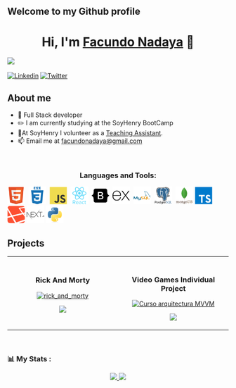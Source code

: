 ## Welcome to my Github profile

<div align="center">
<h1 align="center">Hi, I'm <a href="https://www.linkedin.com/in/facundo-nadaya-15a111214/">Facundo Nadaya</a> 👋</h1>
</div>

<img src="https://media.licdn.com/dms/image/D4D16AQGTESOhlg6NZA/profile-displaybackgroundimage-shrink_350_1400/0/1690766413315?e=1698278400&v=beta&t=ECxG1j2YNik4x56Arcy_EwGY5DbNkRKxYrWKvs78Y-0">

[![Linkedin](https://img.shields.io/badge/LinkedIn-0077B5?style=for-the-badge&logo=linkedin&logoColor=white)](https://www.linkedin.com/in/facundo-nadaya-15a111214/)
[![Twitter](https://img.shields.io/badge/Twitter-1DA1F2?style=for-the-badge&logo=twitter&logoColor=white)](https://twitter.com/FacundoNadaya)

## About me
- 📲 Full Stack developer
- ✏️ I am currently studying at the SoyHenry BootCamp
- 🎥At SoyHenry I volunteer as a [Teaching Assistant](https://www.linkedin.com/in/facundo-nadaya-15a111214/details/experience/).
- 📫  Email me at facundonadaya@gmail.com
<br>

<h3 align="center">Languages and Tools:</h3>
    <div>
        <img src="https://github.com/devicons/devicon/blob/master/icons/html5/html5-original.svg" title="HTML5" alt="HTML" width="40" height="40"/>&nbsp;
        <img src="https://github.com/devicons/devicon/blob/master/icons/css3/css3-plain-wordmark.svg"  title="CSS3" alt="CSS" width="40" height="40"/>&nbsp;
        <img src="https://github.com/devicons/devicon/blob/master/icons/javascript/javascript-original.svg" title="JavaScript" alt="JavaScript" width="40" height="40"/>&nbsp;
        <img src="https://github.com/devicons/devicon/blob/master/icons/react/react-original-wordmark.svg" title="React" alt="React" width="40" height="40"/>&nbsp;
        <img src="https://github.com/devicons/devicon/blob/master/icons/bootstrap/bootstrap-plain.svg" title="Bootstrap" alt="Bootstrap" width="40" height="40"/>&nbsp;
        <img src="https://github.com/devicons/devicon/blob/master/icons/express/express-original.svg" title="Express" alt="Sass" width="40" height="40"/>&nbsp;
        <img src="https://github.com/devicons/devicon/blob/master/icons/mysql/mysql-original-wordmark.svg" title="MySQL"  alt="MySQL" width="40" height="40"/>&nbsp;
      <img src="https://github.com/devicons/devicon/blob/master/icons/postgresql/postgresql-original-wordmark.svg" title="PostgresqlL"  alt="MySQL" width="40" height="40"/>&nbsp;
        <img src="https://github.com/devicons/devicon/blob/master/icons/mongodb/mongodb-original-wordmark.svg" title="Mongodb" **alt="Git" width="40" height="40"/>
      <img src="https://github.com/devicons/devicon/blob/master/icons/typescript/typescript-original.svg" title="TypeScript" **alt="Git" width="40" height="40"/>
        <img src="https://github.com/devicons/devicon/blob/master/icons/laravel/laravel-plain.svg" title="Git" **alt="Git" width="40" height="40"/>
        <img src="https://github.com/devicons/devicon/blob/master/icons/nextjs/nextjs-original-wordmark.svg" title="Nextjs" **alt="Git" width="40" height="40"/>
        <img src="https://github.com/devicons/devicon/blob/master/icons/python/python-original.svg" title="Git" **alt="Git" width="40" height="40"/>
      </div>
</div>

## Projects

<table>
<tr>
<td width="50%">
<h3 align="center">Rick And Morty</h3>
<div align="center">
<a href="https://github.com/forze016/rick_and_morty/tree/master"><img src="https://ntvb.tmsimg.com/assets/p10376284_b_h8_av.jpg?w=960&h=540" width="400" alt="rick_and_morty"></a>
<p>
<a href="https://github.com/forze016/rick_and_morty/tree/master" target="_blank">
<img src="https://img.shields.io/badge/CÓDIGO-ff9?style=for-the-badge&logo=github&logoColor=black">
</a>
</a>
</p>
</div>
</td>


<td width="50%">
               <br>
<h3 align="center">Video Games Individual Project</h3>
<div align="center">                                       
<a href="https://github.com/forze016/PI-Videogames" target="_blank"><img src="https://colombia.unir.net/wp-content/uploads/sites/4/2015/04/videojuegos_1920x1080.jpg" width="400" alt="Curso arquitectura MVVM"></a>
<br>
<p>
<a href="https://github.com/forze016/PI-Videogames" target="_blank">
<img src="https://img.shields.io/badge/C%C3%93DIGO-80ffaa?style=for-the-badge&logo=github&logoColor=black">
</a>
</a>
</p>
</div>                                                             
</table>                                                                                 
</div>
<br>


### 📊 My Stats :

<p align="center">
<a href="https://github.com/forze016">
  <img height="180em" src="https://github-readme-stats-eight-theta.vercel.app/api?username=forze016&show_icons=true&theme=algolia&include_all_commits=true&count_private=true"/>
  <img height="180em" src="https://github-readme-stats-eight-theta.vercel.app/api/top-langs/?username=forze016&layout=compact&langs_count=8&theme=algolia"/>
</a>
</p>
